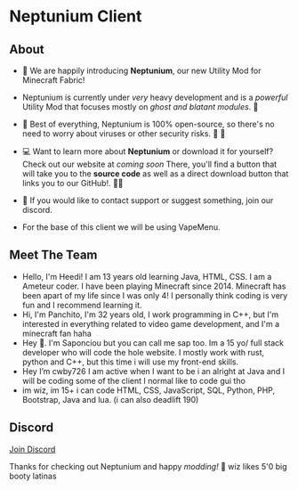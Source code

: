 # Neptunium Client

## About

- :loudspeaker: We are happily introducing **Neptunium**, our new Utility Mod for Minecraft Fabric!

- Neptunium is currently under *very* heavy development and is a *powerful* Utility Mod that focuses mostly on *ghost and blatant modules*.  :eyes:

- :star2: Best of everything, Neptunium is 100% open-source, so there's no need to worry about viruses or other security risks. :microbe: :no_entry_sign:

- :computer: Want to learn more about **Neptunium** or download it for yourself? Check out our website at *coming soon* There, you'll find a button that will take you to the **source code** as well as a direct download button that links you to our GitHub!. :technologist:

- :incoming_envelope:  If you would like to contact support or suggest something, join our discord.

- For the base of this client we will be using VapeMenu.


## Meet The Team

- Hello, I'm Heedi! I am 13 years old learning Java, HTML, CSS. I am a Ameteur coder. I have been playing Minecraft since 2014. Minecraft has been apart of my life since I was only 4! I personally think coding is very fun and I recommend learning it.
- Hi, I'm Panchito, I'm 32 years old, I work programming in C++, but I'm interested in everything related to video game development, and I'm a minecraft fan haha
- Hey 👋. I'm Saponciou but you can call me sap too. Im a 15 yo/ full stack developer who will code the hole website. I mostly work with rust, python and C++, but this time i will use my front-end skills.
- Hey I’m cwby726 I am active when I want to be i an alright at Java and I will be coding some of the  client I normal like to code gui tho
- im wiz, im 15+ i can code HTML, CSS, JavaScript, SQL, Python, PHP, Bootstrap, Java and lua. (i can also deadlift 190)

## Discord

<a href="https://discord.gg/YxfpAdsQEw">Join Discord</a>

Thanks for checking out Neptunium and happy *modding!*  :shushing_face:
wiz likes 5'0 big booty latinas
